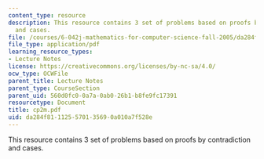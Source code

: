 ```yaml
---
content_type: resource
description: This resource contains 3 set of problems based on proofs by contradiction
  and cases.
file: /courses/6-042j-mathematics-for-computer-science-fall-2005/da284f811125570135690a010a7f528e_cp2m.pdf
file_type: application/pdf
learning_resource_types:
- Lecture Notes
license: https://creativecommons.org/licenses/by-nc-sa/4.0/
ocw_type: OCWFile
parent_title: Lecture Notes
parent_type: CourseSection
parent_uid: 560d0fc0-0a7a-0ab0-26b1-b8fe9fc17391
resourcetype: Document
title: cp2m.pdf
uid: da284f81-1125-5701-3569-0a010a7f528e
---
```

This resource contains 3 set of problems based on proofs by contradiction and cases.